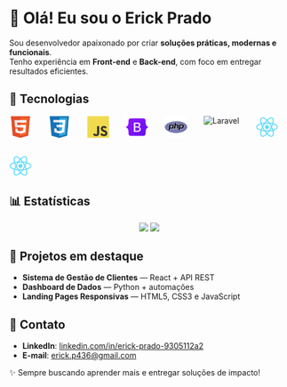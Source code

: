 # 👋 Olá! Eu sou o **Erick Prado**

Sou desenvolvedor apaixonado por criar **soluções práticas, modernas e funcionais**.  
Tenho experiência em **Front-end** e **Back-end**, com foco em entregar resultados eficientes.


## 🧰 Tecnologias

<div style="display:flex; gap:30px; align-items:center; flex-wrap:wrap">
  <img alt="HTML5" height="40" src="https://raw.githubusercontent.com/devicons/devicon/master/icons/html5/html5-original.svg" />
  <img alt="CSS3" height="40" src="https://raw.githubusercontent.com/devicons/devicon/master/icons/css3/css3-original.svg" />
  <img alt="JavaScript" height="40" src="https://raw.githubusercontent.com/devicons/devicon/master/icons/javascript/javascript-original.svg" />
  <img alt="Bootstrap" height="40" src="https://raw.githubusercontent.com/devicons/devicon/master/icons/bootstrap/bootstrap-original.svg" />
  <img alt="PHP" height="40" src="https://raw.githubusercontent.com/devicons/devicon/master/icons/php/php-original.svg" />
  <img alt="Laravel" height="40" src="https://cdn.jsdelivr.net/gh/devicons/devicon/icons/laravel/laravel-original.svg" />
  <img alt="React" height="40" src="https://raw.githubusercontent.com/devicons/devicon/master/icons/react/react-original.svg" />
  <img alt="React Native" height="40" src="https://raw.githubusercontent.com/devicons/devicon/master/icons/react/react-original.svg" />
</div>


## 📊 Estatísticas

<p align="center">
  <img height="160" src="https://github-readme-stats.vercel.app/api?username=erickprado&show_icons=true&theme=transparent&hide_title=true&count_private=true" />
  <img height="160" src="https://github-readme-stats.vercel.app/api/top-langs/?username=erickprado&layout=compact&theme=transparent&langs_count=8" />
</p>


## 🚀 Projetos em destaque

- **Sistema de Gestão de Clientes** — React + API REST  
- **Dashboard de Dados** — Python + automações  
- **Landing Pages Responsivas** — HTML5, CSS3 e JavaScript  


## 📩 Contato

- **LinkedIn**: [linkedin.com/in/erick-prado-9305112a2](https://www.linkedin.com/in/erick-prado-9305112a2/)  
- **E-mail**: [erick.p436@gmail.com](mailto:erick.p436@gmail.com)  


✨ Sempre buscando aprender mais e entregar soluções de impacto!
